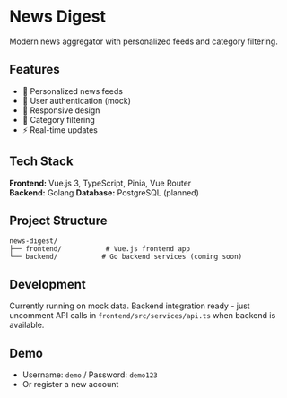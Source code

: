 # News Digest

Modern news aggregator with personalized feeds and category filtering.


## Features

- 📰 Personalized news feeds
- 🔐 User authentication (mock)
- 📱 Responsive design
- 🎯 Category filtering
- ⚡ Real-time updates

## Tech Stack

**Frontend:** Vue.js 3, TypeScript, Pinia, Vue Router  
**Backend:** Golang
**Database:** PostgreSQL (planned)

## Project Structure

```
news-digest/
├── frontend/           # Vue.js frontend app
└── backend/           # Go backend services (coming soon)
```

## Development

Currently running on mock data. Backend integration ready - just uncomment API calls in `frontend/src/services/api.ts` when backend is available.

## Demo

- Username: `demo` / Password: `demo123`
- Or register a new account
